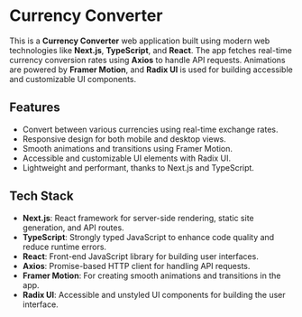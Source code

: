 # Currency Converter

This is a **Currency Converter** web application built using modern web technologies like **Next.js**, **TypeScript**, and **React**. The app fetches real-time currency conversion rates using **Axios** to handle API requests. Animations are powered by **Framer Motion**, and **Radix UI** is used for building accessible and customizable UI components.

## Features

- Convert between various currencies using real-time exchange rates.
- Responsive design for both mobile and desktop views.
- Smooth animations and transitions using Framer Motion.
- Accessible and customizable UI elements with Radix UI.
- Lightweight and performant, thanks to Next.js and TypeScript.

## Tech Stack

- **Next.js**: React framework for server-side rendering, static site generation, and API routes.
- **TypeScript**: Strongly typed JavaScript to enhance code quality and reduce runtime errors.
- **React**: Front-end JavaScript library for building user interfaces.
- **Axios**: Promise-based HTTP client for handling API requests.
- **Framer Motion**: For creating smooth animations and transitions in the app.
- **Radix UI**: Accessible and unstyled UI components for building the user interface.
